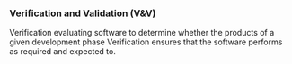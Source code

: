 ### Verification and Validation (V&V)
Verification evaluating software to determine whether the products of a given development phase Verification ensures that the software performs as required and expected to.

<!--stackedit_data:
eyJoaXN0b3J5IjpbLTcyNTI1MjQwNl19
-->